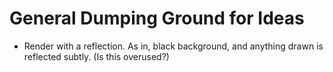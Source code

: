 General Dumping Ground for Ideas
================================

* Render with a reflection. As in, black background, and anything drawn is
  reflected subtly. (Is this overused?)
